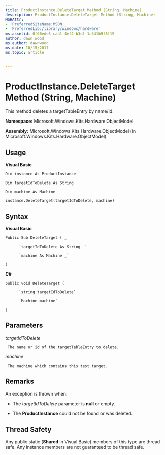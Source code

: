 ```yaml
---
title: ProductInstance.DeleteTarget Method (String, Machine)
description: ProductInstance.DeleteTarget Method (String, Machine)
MSHAttr:
- 'PreferredSiteName:MSDN'
- 'PreferredLib:/library/windows/hardware'
ms.assetid: 0f60ede5-caa1-4ef4-b3df-1a341b9f8f19
author: dawn.wood
ms.author: dawnwood
ms.date: 10/15/2017
ms.topic: article


---
```


# ProductInstance.DeleteTarget Method (String, Machine)


This method deletes a targetTableEntry by name/id.

**Namespace:** Microsoft.Windows.Kits.Hardware.ObjectModel

**Assembly:** Microsoft.Windows.Kits.Hardware.ObjectModel (in Microsoft.Windows.Kits.Hardware.ObjectModel)

## <span id="Usage"></span><span id="usage"></span><span id="USAGE"></span>Usage


**Visual Basic**

`Dim instance As ProductInstance`

`Dim targetIdToDelete As String`

`Dim machine As Machine`

`instance.DeleteTarget(targetIdToDelete, machine)`

## <span id="Syntax"></span><span id="syntax"></span><span id="SYNTAX"></span>Syntax


**Visual Basic**

`Public Sub DeleteTarget ( _`

          `targetIdToDelete As String _`

          `machine As Machine _`

`)`

**C#**

`public void DeleteTarget (`

          `string targetIdToDelete`

          `Machine machine`

`)`

## <span id="Parameters"></span><span id="parameters"></span><span id="PARAMETERS"></span>Parameters


*targetIdToDelete*

     The name or id of the targetTableEntry to delete.

*machine*

     The machine which contains this test target.

## <span id="Remarks"></span><span id="remarks"></span><span id="REMARKS"></span>Remarks


An exception is thrown when:

-   The *targetIdToDelete* parameter is **null** or empty.

-   The **ProductInstance** could not be found or was deleted.

## <span id="Thread_Safety"></span><span id="thread_safety"></span><span id="THREAD_SAFETY"></span>Thread Safety


Any public static (**Shared** in Visual Basic) members of this type are thread safe. Any instance members are not guaranteed to be thread safe.

 

 






